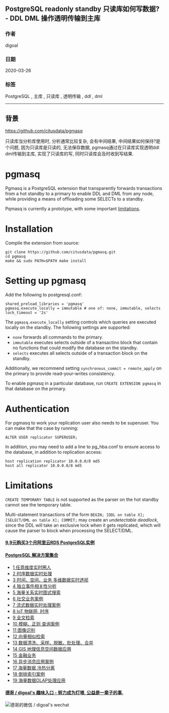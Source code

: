 ## PostgreSQL readonly standby 只读库如何写数据? - DDL DML 操作透明传输到主库    
                    
### 作者                     
digoal                    
                    
### 日期                                                
2020-03-26                     
                    
### 标签                                                      
PostgreSQL , 主库 , 只读库 , 透明传输 , ddl , dml       
                    
----                     
                    
## 背景         
https://github.com/citusdata/pgmasq  
  
只读库当分析库使用时, 分析通常比较复杂, 会有中间结果, 中间结果如何保持?是个问题, 因为只读库是只读的, 无法保存数据, pgmasq通过在只读库实现透明ddl dml传输到主库, 实现了只读库的写, 同时只读库会及时收到写结果.  
  
# pgmasq  
  
Pgmasq is a PostgreSQL extension that transparently forwards transactions from a hot standby to a primary to enable DDL and DML from any node, while providing a means of offloading some SELECTs to a standby.   
  
Pqmasq is currently a prototype, with some important [limitations](#limitations).  
  
# Installation  
  
Compile the extension from source:  
  
```  
git clone https://github.com/citusdata/pgmasq.git  
cd pgmasq  
make && sudo PATH=$PATH make install  
```  
  
# Setting up pgmasq  
  
Add the following to postgresql.conf:  
  
```  
shared_preload_libraries = 'pgmasq'  
pgmasq.execute_locally = immutable # one of: none, immutable, selects  
lock_timeout = '2s'  
```  
  
The `pgmasq.execute_locally` setting controls which queries are executed locally on the standby. The following settings are supported:  
  
- `none` forwards all commands to the primary.  
- `immutable` executes selects outside of a transactino block that contain no functions that could modify the database on the standby.  
- `selects` executes all selects outside of a transaction block on the standby.  
  
Additionally, we recommend setting `synchronous_commit = remote_apply` on the primary to provide read-your-writes consistency.  
  
To enable pgmasq in a particular database, run `CREATE EXTENSION pgmasq` in that database on the primary.  
  
# Authentication  
  
For pgmasq to work your replication user also needs to be superuser. You can make that the case by running:  
  
```  
ALTER USER replicator SUPERUSER;  
```  
  
In addition, you may need to add a line to pg_hba.conf to ensure access to the database, in addition to replication access:  
  
```  
host replication replicator 10.0.0.0/8 md5  
host all replicator 10.0.0.0/8 md5  
```  
  
# Limitations  
  
`CREATE TEMPORARY TABLE` is not supported as the parser on the hot standby cannot see the temporary table.  
  
Multi-statement transactions of the form `BEGIN; [DDL on table X]; [SELECT/DML on table X]; COMMIT;` may create an *undetectable deadlock*, since the DDL will take an exclusive lock when it gets replicated, which will cause the parser to block when processing the SELECT/DML.  
    
  
  
  
  
  
  
  
  
  
  
  
  
  
  
  
  
  
  
  
  
  
  
  
  
  
#### [9.9元购买3个月阿里云RDS PostgreSQL实例](https://www.aliyun.com/database/postgresqlactivity "57258f76c37864c6e6d23383d05714ea")
  
  
#### [PostgreSQL 解决方案集合](https://yq.aliyun.com/topic/118 "40cff096e9ed7122c512b35d8561d9c8")
- [1 任意维度实时圈人](https://yq.aliyun.com/topic/118 "40cff096e9ed7122c512b35d8561d9c8")
- [2 时序数据实时处理](https://yq.aliyun.com/topic/118 "40cff096e9ed7122c512b35d8561d9c8")
- [3 时间、空间、业务 多维数据实时透视](https://yq.aliyun.com/topic/118 "40cff096e9ed7122c512b35d8561d9c8")
- [4 独立事件相关性分析](https://yq.aliyun.com/topic/118 "40cff096e9ed7122c512b35d8561d9c8")
- [5 海量关系实时图式搜索](https://yq.aliyun.com/topic/118 "40cff096e9ed7122c512b35d8561d9c8")
- [6 社交业务案例](https://yq.aliyun.com/topic/118 "40cff096e9ed7122c512b35d8561d9c8")
- [7 流式数据实时处理案例](https://yq.aliyun.com/topic/118 "40cff096e9ed7122c512b35d8561d9c8")
- [8 IoT 物联网, 时序](https://yq.aliyun.com/topic/118 "40cff096e9ed7122c512b35d8561d9c8")
- [9 全文检索](https://yq.aliyun.com/topic/118 "40cff096e9ed7122c512b35d8561d9c8")
- [10 模糊、正则 查询案例](https://yq.aliyun.com/topic/118 "40cff096e9ed7122c512b35d8561d9c8")
- [11 图像识别](https://yq.aliyun.com/topic/118 "40cff096e9ed7122c512b35d8561d9c8")
- [12 向量相似检索](https://yq.aliyun.com/topic/118 "40cff096e9ed7122c512b35d8561d9c8")
- [13 数据清洗、采样、脱敏、批处理、合并](https://yq.aliyun.com/topic/118 "40cff096e9ed7122c512b35d8561d9c8")
- [14 GIS 地理信息空间数据应用](https://yq.aliyun.com/topic/118 "40cff096e9ed7122c512b35d8561d9c8")
- [15 金融业务](https://yq.aliyun.com/topic/118 "40cff096e9ed7122c512b35d8561d9c8")
- [16 异步消息应用案例](https://yq.aliyun.com/topic/118 "40cff096e9ed7122c512b35d8561d9c8")
- [17 海量数据 冷热分离](https://yq.aliyun.com/topic/118 "40cff096e9ed7122c512b35d8561d9c8")
- [18 倒排索引案例](https://yq.aliyun.com/topic/118 "40cff096e9ed7122c512b35d8561d9c8")
- [19 海量数据OLAP处理应用](https://yq.aliyun.com/topic/118 "40cff096e9ed7122c512b35d8561d9c8")
  
  
#### [德哥 / digoal's 趣味入口 - 努力成为灯塔, 公益是一辈子的事.](https://github.com/digoal/blog/blob/master/README.md "22709685feb7cab07d30f30387f0a9ae")
  
  
![德哥的微信 / digoal's wechat](../pic/digoal_weixin.jpg "f7ad92eeba24523fd47a6e1a0e691b59")
  
